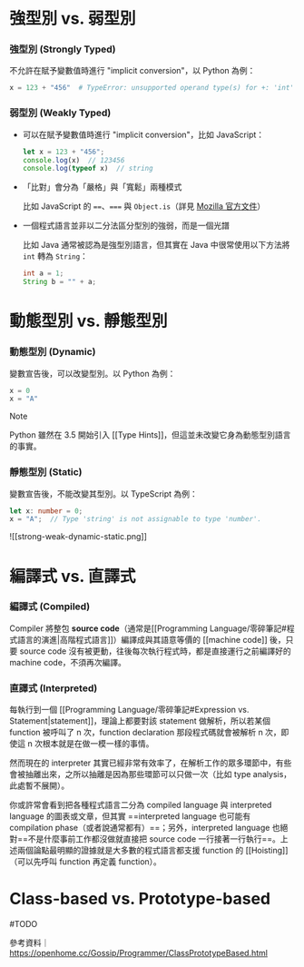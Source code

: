 # 強型別 vs. 弱型別

### 強型別 (Strongly Typed)

不允許在賦予變數值時進行 "implicit conversion"，以 Python 為例：

```Python
x = 123 + "456"  # TypeError: unsupported operand type(s) for +: 'int' and 'str'
```

### 弱型別 (Weakly Typed)

- 可以在賦予變數值時進行 "implicit conversion"，比如 JavaScript：

    ```JavaScript
    let x = 123 + "456";
    console.log(x)  // 123456
    console.log(typeof x)  // string
    ```

- 「比對」會分為「嚴格」與「寬鬆」兩種模式

    比如 JavaScript 的 `==`、`===` 與 `Object.is`（詳見 [Mozilla 官方文件](https://developer.mozilla.org/zh-TW/docs/Web/JavaScript/Equality_comparisons_and_sameness)）

- 一個程式語言並非以二分法區分型別的強弱，而是一個光譜

    比如 Java 通常被認為是強型別語言，但其實在 Java 中很常使用以下方法將 `int` 轉為 `String`：

    ```Java
    int a = 1;
    String b = "" + a;
    ```

# 動態型別 vs. 靜態型別

### 動態型別 (Dynamic)

變數宣告後，可以改變型別。以 Python 為例：

```Python
x = 0
x = "A"
```

>[!Note]
>Python 雖然在 3.5 開始引入 [[Type Hints]]，但這並未改變它身為動態型別語言的事實。

### 靜態型別 (Static)

變數宣告後，不能改變其型別。以 TypeScript 為例：

```TypeScript
let x: number = 0;
x = "A";  // Type 'string' is not assignable to type 'number'.
```

![[strong-weak-dynamic-static.png]]

# 編譯式 vs. 直譯式

### 編譯式 (Compiled)

Compiler 將整包 **source code**（通常是[[Programming Language/零碎筆記#程式語言的演進|高階程式語言]]）編譯成與其語意等價的 [[machine code]] 後，只要 source code 沒有被更動，往後每次執行程式時，都是直接運行之前編譯好的 machine code，不須再次編譯。

### 直譯式 (Interpreted)

每執行到一個 [[Programming Language/零碎筆記#Expression vs. Statement|statement]]，理論上都要對該 statement 做解析，所以若某個 function 被呼叫了 n 次，function declaration 那段程式碼就會被解析 n 次，即使這 n 次根本就是在做一模一樣的事情。

然而現在的 interpreter 其實已經非常有效率了，在解析工作的眾多環節中，有些會被抽離出來，之所以抽離是因為那些環節可以只做一次（比如 type analysis，此處暫不展開）。

你或許常會看到把各種程式語言二分為 compiled language 與 interpreted language 的圖表或文章，但其實 ==interpreted language 也可能有 compilation phase（或者說通常都有）==；另外，interpreted language 也絕對==不是什麼事前工作都沒做就直接把 source code 一行接著一行執行==。上述兩個論點最明顯的證據就是大多數的程式語言都支援 function 的 [[Hoisting]]（可以先呼叫 function 再定義 function）。

# Class-based vs. Prototype-based

#TODO

參考資料｜<https://openhome.cc/Gossip/Programmer/ClassPrototypeBased.html>
